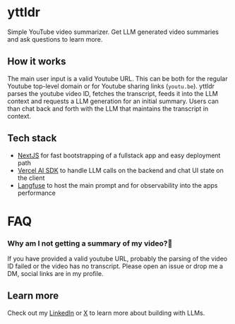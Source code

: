 # yttldr

Simple YouTube video summarizer. Get LLM generated video summaries and ask questions to learn more.

## How it works

The main user input is a valid Youtube URL. This can be both for the regular Youtube top-level domain or for Youtube sharing links (`youtu.be`).
yttldr parses the youtube video ID, fetches the transcript, feeds it into the LLM context and requests a LLM generation for an initial summary.
Users can than chat back and forth with the LLM that maintains the transcript in context.

## Tech stack

- [NextJS]() for fast bootstrapping of a fullstack app and easy deployment path
- [Vercel AI SDK]() to handle LLM calls on the backend and chat UI state on the client
- [Langfuse]() to host the main prompt and for observability into the apps performance

# FAQ

### Why am I not getting a summary of my video?🥺

If you have provided a valid youtube URL, probably the parsing of the video ID failed or the video has no transcript. Please open an issue or drop me a DM, social links are in my profile.

## Learn more

Check out my [LinkedIn](https://linkedin.com/in/hassieb) or [X](https://x.com/hassiebpakzad) to learn more about building with LLMs.

